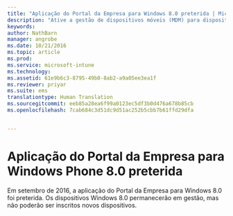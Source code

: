 ```yaml
---
title: "Aplicação do Portal da Empresa para Windows 8.0 preterida | Microsoft Intune"
description: "Ative a gestão de dispositivos móveis (MDM) para dispositivos Windows Phone 8.0 com o Microsoft Intune."
keywords: 
author: NathBarn
manager: angrobe
ms.date: 10/21/2016
ms.topic: article
ms.prod: 
ms.service: microsoft-intune
ms.technology: 
ms.assetid: 61e9b6c3-8795-49b0-8ab2-a9a05ee3ea1f
ms.reviewer: priyar
ms.suite: ems
translationtype: Human Translation
ms.sourcegitcommit: eeb85a28ea6f99a0123ec5df3b0d476a678b85cb
ms.openlocfilehash: 7cab684c3d51dc9d51ac252b5cbb7b61ffd29dfa


---
```


#  Aplicação do Portal da Empresa para Windows Phone 8.0 preterida

Em setembro de 2016, a aplicação do Portal da Empresa para Windows 8.0 foi preterida. Os dispositivos Windows 8.0 permanecerão em gestão, mas não poderão ser inscritos novos dispositivos.



<!--HONumber=Oct16_HO4-->


